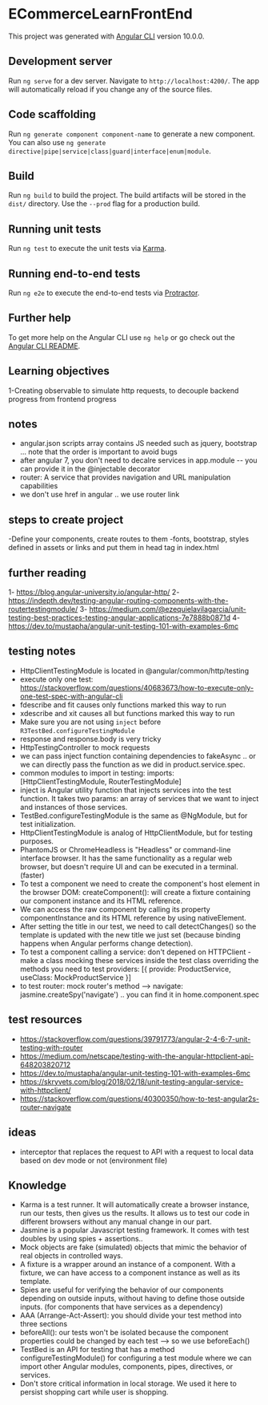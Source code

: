 # ECommerceLearnFrontEnd

This project was generated with [Angular CLI](https://github.com/angular/angular-cli) version 10.0.0.

## Development server

Run `ng serve` for a dev server. Navigate to `http://localhost:4200/`. The app will automatically reload if you change any of the source files.

## Code scaffolding

Run `ng generate component component-name` to generate a new component. You can also use `ng generate directive|pipe|service|class|guard|interface|enum|module`.

## Build

Run `ng build` to build the project. The build artifacts will be stored in the `dist/` directory. Use the `--prod` flag for a production build.

## Running unit tests

Run `ng test` to execute the unit tests via [Karma](https://karma-runner.github.io).

## Running end-to-end tests

Run `ng e2e` to execute the end-to-end tests via [Protractor](http://www.protractortest.org/).

## Further help

To get more help on the Angular CLI use `ng help` or go check out the [Angular CLI README](https://github.com/angular/angular-cli/blob/master/README.md).

## Learning objectives

1-Creating observable to simulate http requests, to decouple backend progress from frontend progress

## notes

- angular.json scripts array contains JS needed such as jquery, bootstrap ... note that the order is important to avoid bugs
- after angular 7, you don't need to decalre services in app.module -- you can provide it in the @injectable decorator
- router: A service that provides navigation and URL manipulation capabilities
- we don't use href in angular .. we use router link

## steps to create project

-Define your components, create routes to them
-fonts, bootstrap, styles defined in assets or links and put them in head tag in index.html

## further reading
1- https://blog.angular-university.io/angular-http/
2- https://indepth.dev/testing-angular-routing-components-with-the-routertestingmodule/
3- https://medium.com/@ezequielavilagarcia/unit-testing-best-practices-testing-angular-applications-7e7888b0871d
4- https://dev.to/mustapha/angular-unit-testing-101-with-examples-6mc

## testing notes
- HttpClientTestingModule is located in @angular/common/http/testing
- execute only one test: https://stackoverflow.com/questions/40683673/how-to-execute-only-one-test-spec-with-angular-cli
- fdescribe and fit causes only functions marked this way to run
- xdescribe and xit causes all but functions marked this way to run
- Make sure you are not using `inject` before `R3TestBed.configureTestingModule`
- response and response.body is very tricky
- HttpTestingController to mock requests
- we can pass inject function containing dependencies to fakeAsync .. or we can directly pass the function as we did in product.service.spec.
- common modules to import in testing: imports: [HttpClientTestingModule, RouterTestingModule]
- inject is Angular utility function that injects services into the test function. It takes two     params: an array of services that we want to inject and instances of those services.
- TestBed.configureTestingModule is the same as @NgModule, but for test initialization.
- HttpClientTestingModule is analog of HttpClientModule, but for testing purposes.
- PhantomJS or ChromeHeadless is "Headless" or command-line interface browser. It has the same functionality as a regular web browser, but doesn't require UI and can be executed in a terminal. (faster)
- To test a component we need to create the component's host element in the browser DOM: createComponent(): will create a fixture containing our component instance and its HTML reference.
- We can access the raw component by calling its property componentInstance and its HTML reference by using nativeElement.
- After setting the title in our test, we need to call detectChanges() so the template is updated with the new title we just set (because binding happens when Angular performs change detection).
- To test a component calling a service: don't depened on HTTPClient - make a class mocking these services inside the test class overriding the methods you need to test
    providers: [{ provide: ProductService, useClass: MockProductService }]
- to test router: mock router's method --> navigate: jasmine.createSpy('navigate') .. you can find it in home.component.spec


## test resources
- https://stackoverflow.com/questions/39791773/angular-2-4-6-7-unit-testing-with-router
- https://medium.com/netscape/testing-with-the-angular-httpclient-api-648203820712
- https://dev.to/mustapha/angular-unit-testing-101-with-examples-6mc
- https://skryvets.com/blog/2018/02/18/unit-testing-angular-service-with-httpclient/
- https://stackoverflow.com/questions/40300350/how-to-test-angular2s-router-navigate

## ideas
- interceptor that replaces the request to API with a request to local data based on dev mode or not (environment file)

## Knowledge
- Karma is a test runner. It will automatically create a browser instance, run our tests, then gives us the results. It allows us to test our code in different browsers without any manual change in our part.
- Jasmine is a popular Javascript testing framework. It comes with test doubles by using spies + assertions..
- Mock objects are fake (simulated) objects that mimic the behavior of real objects in controlled ways.
- A fixture is a wrapper around an instance of a component. With a fixture, we can have access to a component instance as well as its template.
- Spies are useful for verifying the behavior of our components depending on outside inputs, without having to define those outside inputs. (for components that have services as a dependency)
- AAA (Arrange-Act-Assert): you should divide your test method into three sections
- beforeAll(): our tests won't be isolated because the component properties could be changed by each test --> so we use beforeEach()
- TestBed is an API for testing that has a method configureTestingModule() for configuring a test module where we can import other Angular modules, components, pipes, directives, or services.
- Don't store critical information in local storage. We used it here to persist shopping cart while user is shopping.